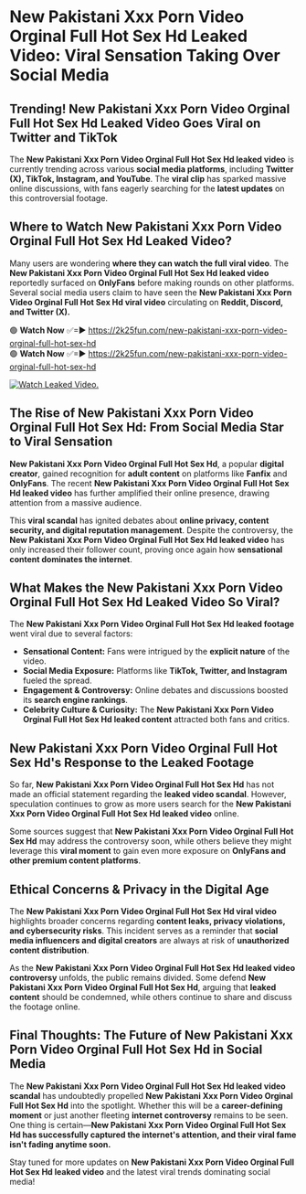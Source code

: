 # New Pakistani Xxx Porn Video Orginal Full Hot Sex Hd Leaked Video: Viral Sensation Taking Over Social Media

## **Trending! New Pakistani Xxx Porn Video Orginal Full Hot Sex Hd Leaked Video Goes Viral on Twitter and TikTok**
The **New Pakistani Xxx Porn Video Orginal Full Hot Sex Hd leaked video** is currently trending across various **social media platforms**, including **Twitter (X), TikTok, Instagram, and YouTube**. The **viral clip** has sparked massive online discussions, with fans eagerly searching for the **latest updates** on this controversial footage.

## **Where to Watch New Pakistani Xxx Porn Video Orginal Full Hot Sex Hd Leaked Video?**
Many users are wondering **where they can watch the full viral video**. The **New Pakistani Xxx Porn Video Orginal Full Hot Sex Hd leaked video** reportedly surfaced on **OnlyFans** before making rounds on other platforms. Several social media users claim to have seen the **New Pakistani Xxx Porn Video Orginal Full Hot Sex Hd viral video** circulating on **Reddit, Discord, and Twitter (X).**

🟢 **Watch Now** ✅=► https://2k25fun.com/new-pakistani-xxx-porn-video-orginal-full-hot-sex-hd  
🟢 **Watch Now** ✅=► https://2k25fun.com/new-pakistani-xxx-porn-video-orginal-full-hot-sex-hd  

[![Watch Leaked Video.](https://miro.medium.com/v2/resize:fit:828/format:webp/1*cilzJN44JGOrTw9NJCrNHA.gif "Watch Leaked Video")](https://2k25fun.com/new-pakistani-xxx-porn-video-orginal-full-hot-sex-hd)

## **The Rise of New Pakistani Xxx Porn Video Orginal Full Hot Sex Hd: From Social Media Star to Viral Sensation**
**New Pakistani Xxx Porn Video Orginal Full Hot Sex Hd**, a popular **digital creator**, gained recognition for **adult content** on platforms like **Fanfix** and **OnlyFans**. The recent **New Pakistani Xxx Porn Video Orginal Full Hot Sex Hd leaked video** has further amplified their online presence, drawing attention from a massive audience.

This **viral scandal** has ignited debates about **online privacy, content security, and digital reputation management**. Despite the controversy, the **New Pakistani Xxx Porn Video Orginal Full Hot Sex Hd leaked video** has only increased their follower count, proving once again how **sensational content dominates the internet**.

## **What Makes the New Pakistani Xxx Porn Video Orginal Full Hot Sex Hd Leaked Video So Viral?**
The **New Pakistani Xxx Porn Video Orginal Full Hot Sex Hd leaked footage** went viral due to several factors:
- **Sensational Content:** Fans were intrigued by the **explicit nature** of the video.
- **Social Media Exposure:** Platforms like **TikTok, Twitter, and Instagram** fueled the spread.
- **Engagement & Controversy:** Online debates and discussions boosted its **search engine rankings**.
- **Celebrity Culture & Curiosity:** The **New Pakistani Xxx Porn Video Orginal Full Hot Sex Hd leaked content** attracted both fans and critics.

## **New Pakistani Xxx Porn Video Orginal Full Hot Sex Hd's Response to the Leaked Footage**
So far, **New Pakistani Xxx Porn Video Orginal Full Hot Sex Hd** has not made an official statement regarding the **leaked video scandal**. However, speculation continues to grow as more users search for the **New Pakistani Xxx Porn Video Orginal Full Hot Sex Hd leaked video** online.

Some sources suggest that **New Pakistani Xxx Porn Video Orginal Full Hot Sex Hd** may address the controversy soon, while others believe they might leverage this **viral moment** to gain even more exposure on **OnlyFans and other premium content platforms**.

## **Ethical Concerns & Privacy in the Digital Age**
The **New Pakistani Xxx Porn Video Orginal Full Hot Sex Hd viral video** highlights broader concerns regarding **content leaks, privacy violations, and cybersecurity risks**. This incident serves as a reminder that **social media influencers and digital creators** are always at risk of **unauthorized content distribution**.

As the **New Pakistani Xxx Porn Video Orginal Full Hot Sex Hd leaked video controversy** unfolds, the public remains divided. Some defend **New Pakistani Xxx Porn Video Orginal Full Hot Sex Hd**, arguing that **leaked content** should be condemned, while others continue to share and discuss the footage online.

## **Final Thoughts: The Future of New Pakistani Xxx Porn Video Orginal Full Hot Sex Hd in Social Media**
The **New Pakistani Xxx Porn Video Orginal Full Hot Sex Hd leaked video scandal** has undoubtedly propelled **New Pakistani Xxx Porn Video Orginal Full Hot Sex Hd** into the spotlight. Whether this will be a **career-defining moment** or just another fleeting **internet controversy** remains to be seen. One thing is certain—**New Pakistani Xxx Porn Video Orginal Full Hot Sex Hd has successfully captured the internet's attention, and their viral fame isn't fading anytime soon.**

Stay tuned for more updates on **New Pakistani Xxx Porn Video Orginal Full Hot Sex Hd leaked video** and the latest viral trends dominating social media!